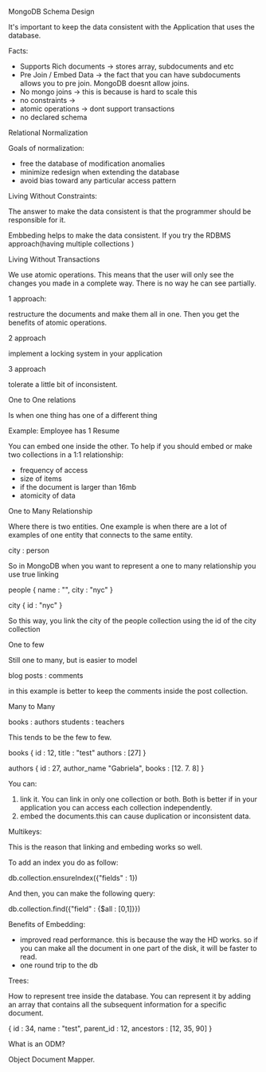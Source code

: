 MongoDB Schema Design

It's important to keep the data consistent with the Application that uses the database.

Facts:

- Supports Rich documents -> stores array, subdocuments and etc
- Pre Join / Embed Data -> the fact that you can have subdocuments allows you to pre join. MongoDB doesnt allow joins.
- No mongo joins -> this is because is hard to scale this
- no constraints ->
- atomic operations -> dont support transactions
- no declared schema

Relational Normalization

Goals of normalization:

- free the database of modification anomalies
- minimize redesign when extending the database
- avoid bias toward any particular access pattern

Living Without Constraints:

The answer to make the data consistent is that the programmer should be responsible for it.

Embbeding helps to make the data consistent. If you try the RDBMS approach(having multiple collections )

Living Without Transactions

We use atomic operations. This means that the user will only see the changes you made in a complete way. There is no way he can see partially.

1 approach:

restructure the documents and make them all in one. Then you get the benefits of atomic operations.

2 approach

implement a locking system in your application

3 approach

tolerate a little bit of inconsistent.

One to One relations

Is when one thing has one of a different thing

 Example:
 Employee has 1 Resume

You can embed one inside the other. To help if you should embed or make two collections in a 1:1 relationship:

- frequency of access
- size of items
- if the document is larger than 16mb
- atomicity of data

One to Many Relationship

Where there is two entities. One example is when there are a lot of examples of one entity that connects to the same entity.

city : person

So in MongoDB when you want to represent a one to many relationship you use true linking

people {
  name : "",
  city : "nyc"
}

city {
  id : "nyc"
}

So this way, you link the city of the people collection using the id of the city collection

One to few

Still one to many, but is easier to model

blog posts : comments

in this example is better to keep the comments inside the post collection.

Many to Many

books : authors
students : teachers

This tends to be the few to few.

books {
  id : 12,
  title : "test"
  authors : [27]
}

authors {
  id : 27,
  author_name "Gabriela",
  books : [12. 7. 8]
}

You can:
1) link it. You can link in only one collection or both. Both is better if in your application you can access each collection independently.
2) embed the documents.this can cause duplication or inconsistent data.

Multikeys:

This is the reason that linking and embeding works so well.

To add an index you do as follow:

db.collection.ensureIndex({"fields" : 1})

And then, you can make the following query:

db.collection.find({"field" :  {$all : [0,1]}})

Benefits of Embedding:
- improved read performance. this is because the way the HD works. so if you can make all the document in one part of the disk, it will be faster to read.
- one round trip to the db

Trees:

How to represent tree inside the database.
You can represent it by adding an array that contains all the subsequent information for a specific document.

{ id : 34,
  name : "test",
  parent_id : 12,
  ancestors : [12, 35, 90]
}


What is an ODM?

Object Document Mapper.


